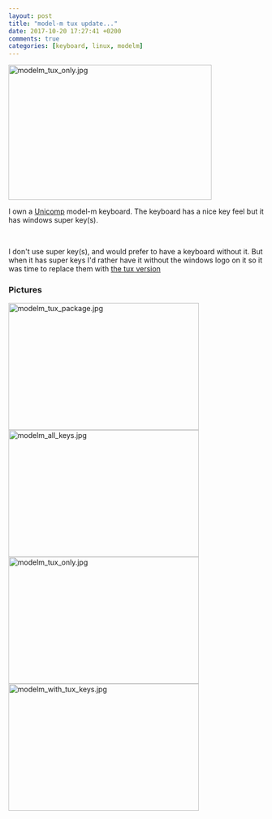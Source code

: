 ```yaml
---
layout: post
title: "model-m tux update..."
date: 2017-10-20 17:27:41 +0200
comments: true
categories: [keyboard, linux, modelm] 
---
```

<img src="{{ '/images/modelm_tux_only.jpg'  | absolute_url }}" class="right" width="400" height="266" alt="modelm_tux_only.jpg" /> 

I own a <a href="https://en.wikipedia.org/wiki/Unicomp">Unicomp</a> <a herf="https://en.wikipedia.org/wiki/Model_M_keyboard">model-m keyboard</a>. The keyboard has a nice key feel but it has windows super key(s). 

<br />

I don't use super key(s), and would prefer to have a keyboard without it.  But when it has super keys  I'd rather have it without the windows logo on it so it was time  to replace them with <a href="http://www.keyboardco.com/product/unicomp-gray-linux-tux-keyset.asp">the tux version</a>


### Pictures

<a href="{{ '/images/modelm_tux_package.jpg' | absolute_url }}"><img src="{{ '/images/modelm_tux_package.jpg' | relative_url }}" width="375" height="250" alt="modelm_tux_package.jpg" /></a>
<a href="{{ '/images/modelm_all_keys.jpg' | absolute_url }}"><img src="{{ '/images/modelm_all_keys.jpg' | relative_url }}" width="375" height="250" alt="modelm_all_keys.jpg" /></a>
<a href="{{ '/images/modelm_tux_only.jpg' | absolute_url }}"><img src="{{ '/images/modelm_tux_only.jpg' | relative_url }}" width="375" height="250" alt="modelm_tux_only.jpg" /></a>
<a href="{{ '/images/modelm_with_tux_keys.jpg' | absolute_url }}"><img src="{{ '/images/modelm_with_tux_keys.jpg' | relative_url }}" width="375" height="250" alt="modelm_with_tux_keys.jpg" /></a>
